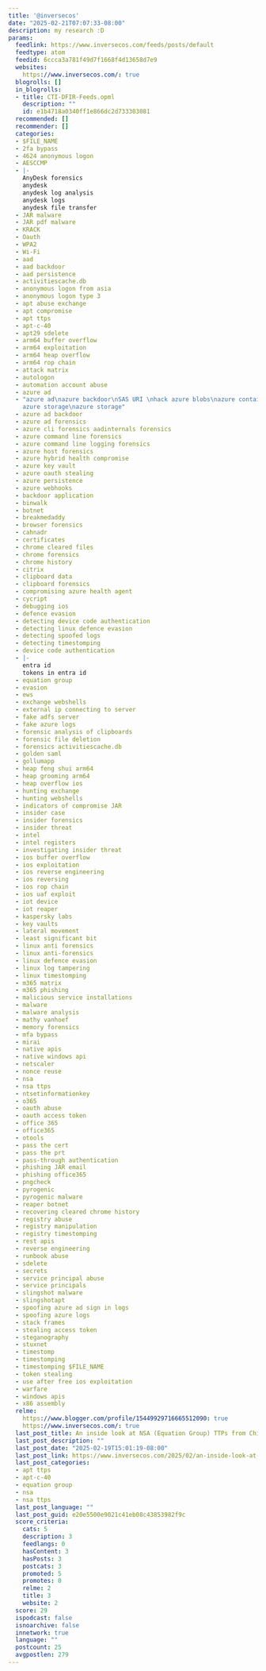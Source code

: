 ```yaml
---
title: '@inversecos'
date: "2025-02-21T07:07:33-08:00"
description: my research :D
params:
  feedlink: https://www.inversecos.com/feeds/posts/default
  feedtype: atom
  feedid: 6ccca3a781f49d7f1668f4d13658d7e9
  websites:
    https://www.inversecos.com/: true
  blogrolls: []
  in_blogrolls:
  - title: CTI-DFIR-Feeds.opml
    description: ""
    id: e1b4718a0340ff1e866dc2d733303081
  recommended: []
  recommender: []
  categories:
  - $FILE_NAME
  - 2fa bypass
  - 4624 anonymous logon
  - AESCCMP
  - |-
    AnyDesk forensics
    anydesk
    anydesk log analysis
    anydesk logs
    anydesk file transfer
  - JAR malware
  - JAR pdf malware
  - KRACK
  - Oauth
  - WPA2
  - Wi-Fi
  - aad
  - aad backdoor
  - aad persistence
  - activitiescache.db
  - anonymous logon from asia
  - anonymous logon type 3
  - apt abuse exchange
  - apt compromise
  - apt ttps
  - apt-c-40
  - apt29 sdelete
  - arm64 buffer overflow
  - arm64 exploitation
  - arm64 heap overflow
  - arm64 rop chain
  - attack matrix
  - autologon
  - automation account abuse
  - azure ad
  - "azure ad\nazure backdoor\nSAS URI \nhack azure blobs\nazure containers\ndetecting
    azure storage\nazure storage"
  - azure ad backdoor
  - azure ad forensics
  - azure cli forensics aadinternals forensics
  - azure command line forensics
  - azure command line logging forensics
  - azure host forensics
  - azure hybrid health compromise
  - azure key vault
  - azure oauth stealing
  - azure persistence
  - azure webhooks
  - backdoor application
  - binwalk
  - botnet
  - breakmedaddy
  - browser forensics
  - cahnadr
  - certificates
  - chrome cleared files
  - chrome forensics
  - chrome history
  - citrix
  - clipboard data
  - clipboard forensics
  - compromising azure health agent
  - cycript
  - debugging ios
  - defence evasion
  - detecting device code authentication
  - detecting linux defence evasion
  - detecting spoofed logs
  - detecting timestomping
  - device code authentication
  - |-
    entra id
    tokens in entra id
  - equation group
  - evasion
  - ews
  - exchange webshells
  - external ip connecting to server
  - fake adfs server
  - fake azure logs
  - forensic analysis of clipboards
  - forensic file deletion
  - forensics activitiescache.db
  - golden saml
  - gollumapp
  - heap feng shui arm64
  - heap grooming arm64
  - heap overflow ios
  - hunting exchange
  - hunting webshells
  - indicators of compromise JAR
  - insider case
  - insider forensics
  - insider threat
  - intel
  - intel registers
  - investigating insider threat
  - ios buffer overflow
  - ios exploitation
  - ios reverse engineering
  - ios reversing
  - ios rop chain
  - ios uaf exploit
  - iot device
  - iot reaper
  - kaspersky labs
  - key vaults
  - lateral movement
  - least significant bit
  - linux anti forensics
  - linux anti-forensics
  - linux defence evasion
  - linux log tampering
  - linux timestomping
  - m365 matrix
  - m365 phishing
  - malicious service installations
  - malware
  - malware analysis
  - mathy vanhoef
  - memory forensics
  - mfa bypass
  - mirai
  - native apis
  - native windows api
  - netscaler
  - nonce reuse
  - nsa
  - nsa ttps
  - ntsetinformationkey
  - o365
  - oauth abuse
  - oauth access token
  - office 365
  - office365
  - otools
  - pass the cert
  - pass the prt
  - pass-through authentication
  - phishing JAR email
  - phishing office365
  - pngcheck
  - pyrogenic
  - pyrogenic malware
  - reaper botnet
  - recovering cleared chrome history
  - registry abuse
  - registry manipulation
  - registry timestomping
  - rest apis
  - reverse engineering
  - runbook abuse
  - sdelete
  - secrets
  - service principal abuse
  - service principals
  - slingshot malware
  - slingshotapt
  - spoofing azure ad sign in logs
  - spoofing azure logs
  - stack frames
  - stealing access token
  - steganography
  - stuxnet
  - timestomp
  - timestomping
  - timestomping $FILE_NAME
  - token stealing
  - use after free ios exploitation
  - warfare
  - windows apis
  - x86 assembly
  relme:
    https://www.blogger.com/profile/15449929716665512090: true
    https://www.inversecos.com/: true
  last_post_title: An inside look at NSA (Equation Group) TTPs from China’s lense
  last_post_description: ""
  last_post_date: "2025-02-19T15:01:19-08:00"
  last_post_link: https://www.inversecos.com/2025/02/an-inside-look-at-nsa-equation-group.html
  last_post_categories:
  - apt ttps
  - apt-c-40
  - equation group
  - nsa
  - nsa ttps
  last_post_language: ""
  last_post_guid: e20e5500e9021c41eb08c43853982f9c
  score_criteria:
    cats: 5
    description: 3
    feedlangs: 0
    hasContent: 3
    hasPosts: 3
    postcats: 3
    promoted: 5
    promotes: 0
    relme: 2
    title: 3
    website: 2
  score: 29
  ispodcast: false
  isnoarchive: false
  innetwork: true
  language: ""
  postcount: 25
  avgpostlen: 279
---
```

